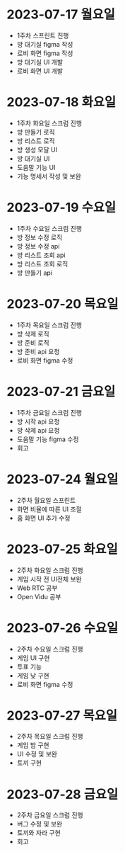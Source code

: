 # 2023-07-17 월요일

- 1주차 스프린트 진행
- 방 대기실 figma 작성
- 로비 화면 figma 작성
- 방 대기실 UI 개발
- 로비 화면 UI 개발

# 2023-07-18 화요일

- 1주차 화요일 스크럼 진행
- 방 만들기 로직
- 방 리스트 로직
- 방 생성 모달 UI
- 방 대기실 UI
- 도움말 기능 UI
- 기능 명세서 작성 및 보완

# 2023-07-19 수요일

- 1주차 수요일 스크럼 진행
- 방 정보 수정 로직
- 방 정보 수정 api
- 방 리스트 조회 api
- 방 리스트 조회 로직
- 방 만들기 api

# 2023-07-20 목요일

- 1주차 목요일 스크럼 진행
- 방 삭제 로직
- 방 준비 로직
- 방 준비 api 요청
- 로비 화면 figma 수정

# 2023-07-21 금요일

- 1주차 금요일 스크럼 진행
- 방 시작 api 요청
- 방 삭제 api 요청
- 도움말 기능 figma 수정
- 회고

# 2023-07-24 월요일

- 2주차 월요일 스프린트
- 화면 비율에 따른 UI 조절
- 홈 화면 UI 추가 수정

# 2023-07-25 화요일

- 2주차 화요일 스크럼 진행
- 게임 시작 전 UI전체 보완
- Web RTC 공부
- Open Vidu 공부

# 2023-07-26 수요일

- 2주차 수요일 스크럼 진행
- 게임 UI 구현
- 투표 기능
- 게임 낮 구현
- 로비 화면 figma 수정

# 2023-07-27 목요일

- 2주차 목요일 스크럼 진행
- 게임 밤 구현
- UI 수정 및 보완
- 토끼 구현

# 2023-07-28 금요일

- 2주차 금요일 스크럼 진행
- 버그 수정 및 보완
- 토끼와 자라 구현
- 회고
